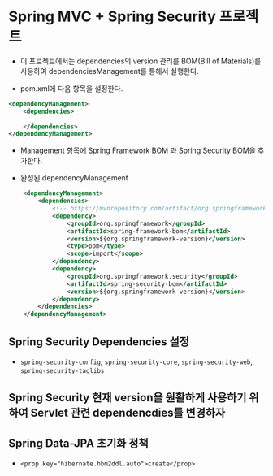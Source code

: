 # Spring MVC + Spring Security 프로젝트
* 이 프로젝트에서는 dependencies의 version 관리를 BOM(Bill of Materials)를 사용하여 dependenciesManagement를 통해서 실행한다.

- pom.xml에 다음 항목을 설정한다.
```xml
<dependencyManagement>
	<dependencies>
		
	</dependencies>
</dependencyManagement>
```
- Management 항목에 Spring Framework BOM 과 Spring Security BOM을 추가한다.

- 완성된 dependencyManagement
```xml
	<dependencyManagement>
		<dependencies>
			<!-- https://mvnrepository.com/artifact/org.springframework/spring-framework-bom -->
			<dependency>
				<groupId>org.springframework</groupId>
				<artifactId>spring-framework-bom</artifactId>
				<version>${org.springframework-version}</version>
				<type>pom</type>
				<scope>import</scope>
			</dependency>
			<dependency>
				<groupId>org.springframework.security</groupId>
				<artifactId>spring-security-bom</artifactId>
				<version>${org.springframework-version}</version>
			</dependency>
		</dependencies>
	</dependencyManagement>
```

## Spring Security Dependencies 설정
- `spring-security-config`, `spring-security-core`, `spring-security-web`, `spring-security-taglibs`

## Spring Security 현재 version을 원활하게 사용하기 위하여 Servlet 관련 dependencdies를 변경하자

## Spring Data-JPA 초기화 정책

- `<prop key="hibernate.hbm2ddl.auto">create</prop>`